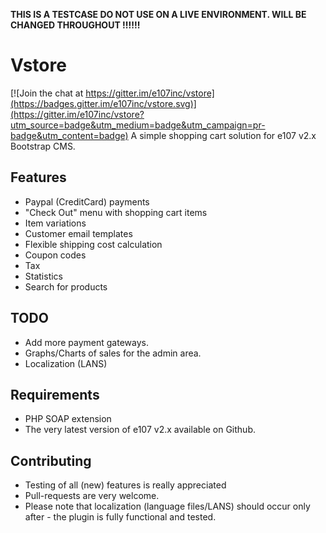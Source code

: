 <b> THIS IS A TESTCASE DO NOT USE ON A LIVE ENVIRONMENT. WILL BE CHANGED THROUGHOUT !!!!!! </b>




# Vstore

[![Join the chat at https://gitter.im/e107inc/vstore](https://badges.gitter.im/e107inc/vstore.svg)](https://gitter.im/e107inc/vstore?utm_source=badge&utm_medium=badge&utm_campaign=pr-badge&utm_content=badge)
A simple shopping cart solution for e107 v2.x Bootstrap CMS. 

## Features
* Paypal (CreditCard) payments
* "Check Out" menu with shopping cart items
* Item variations
* Customer email templates
* Flexible shipping cost calculation
* Coupon codes
* Tax
* Statistics
* Search for products

## TODO
* Add more payment gateways. 
* Graphs/Charts of sales for the admin area. 
* Localization (LANS)

## Requirements
* PHP SOAP extension
* The very latest version of e107 v2.x available on Github. 

## Contributing
* Testing of all (new) features is really appreciated
* Pull-requests are very welcome. 
* Please note that localization (language files/LANS) should occur only after - the plugin is fully functional and tested. 

